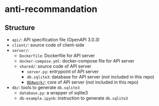 # anti-recommandation
## Structure
- `api/`: API specification file (OpenAPI 3.0.3)
- `client/`: source code of client-side
- `server/`: 
  - `Dockerfile`: Dockerfile for API server
  - `docker-compose.yml`: docker-compose file for API server
  - `shared/`: source code of API server
    - `server.py`: entrypoint of API server
    - `db.sqlite3`: database for API server (not included in this repo)
    - [`BDAwork/`](https://github.com/garnet-k/BDAwork): core of API server (not included in this repo)
- `db/`: tools to generate `db.sqlite3`
  - `database.py`: a wrapper of sqlite3
  - `db-example.ipynb`: instruction to generate `db.sqlite3`
